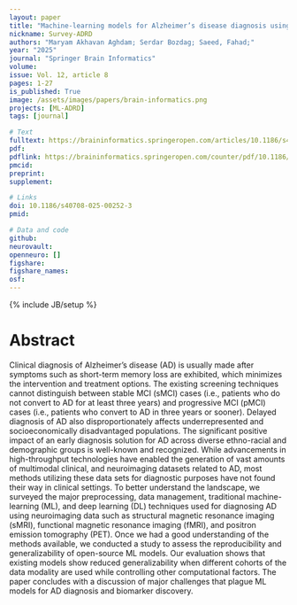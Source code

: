 ```yaml
---
layout: paper
title: "Machine-learning models for Alzheimer’s disease diagnosis using neuroimaging data: survey, reproducibility, and generalizability evaluation"
nickname: Survey-ADRD
authors: "Maryam Akhavan Aghdam; Serdar Bozdag; Saeed, Fahad;"
year: "2025"
journal: "Springer Brain Informatics"
volume: 
issue: Vol. 12, article 8
pages: 1-27
is_published: True
image: /assets/images/papers/brain-informatics.png
projects: [ML-ADRD]
tags: [journal]

# Text
fulltext: https://braininformatics.springeropen.com/articles/10.1186/s40708-025-00252-3
pdf:
pdflink: https://braininformatics.springeropen.com/counter/pdf/10.1186/s40708-025-00252-3.pdf
pmcid:
preprint: 
supplement:

# Links
doi: 10.1186/s40708-025-00252-3
pmid: 

# Data and code
github: 
neurovault:
openneuro: []
figshare:
figshare_names:
osf:
---
```

{% include JB/setup %}

# Abstract

Clinical diagnosis of Alzheimer’s disease (AD) is usually made after symptoms such as short-term memory loss are exhibited, which minimizes the intervention and treatment options. The existing screening techniques cannot distinguish between stable MCI (sMCI) cases (i.e., patients who do not convert to AD for at least three years) and progressive MCI (pMCI) cases (i.e., patients who convert to AD in three years or sooner). Delayed diagnosis of AD also disproportionately affects underrepresented and socioeconomically disadvantaged populations. The significant positive impact of an early diagnosis solution for AD across diverse ethno-racial and demographic groups is well-known and recognized. While advancements in high-throughput technologies have enabled the generation of vast amounts of multimodal clinical, and neuroimaging datasets related to AD, most methods utilizing these data sets for diagnostic purposes have not found their way in clinical settings. To better understand the landscape, we surveyed the major preprocessing, data management, traditional machine-learning (ML), and deep learning (DL) techniques used for diagnosing AD using neuroimaging data such as structural magnetic resonance imaging (sMRI), functional magnetic resonance imaging (fMRI), and positron emission tomography (PET). Once we had a good understanding of the methods available, we conducted a study to assess the reproducibility and generalizability of open-source ML models. Our evaluation shows that existing models show reduced generalizability when different cohorts of the data modality are used while controlling other computational factors. The paper concludes with a discussion of major challenges that plague ML models for AD diagnosis and biomarker discovery.